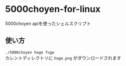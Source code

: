 # 5000choyen-for-linux
5000choyen apiを使ったシェルスクリプト

## 使い方
`./5000choyen hoge fuge `  <br>
カレントディレクトリに `hoge.png` がダウンロードされます
